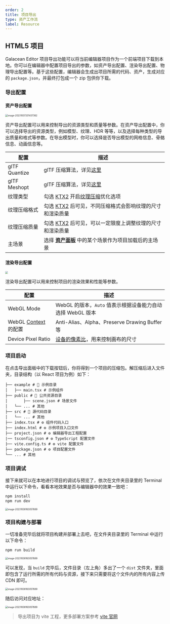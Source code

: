 ```yaml
---
order: 2
title: 项目导出
type: 资产工作流
label: Resource
---
```


## HTML5 项目

Galacean Editor 项目导出功能可以将当前编辑器项目作为一个前端项目下载到本地。你可以在编辑器中配置项目导出的参数，如资产导出配置、渲染导出配置、物理导出配置等。基于这些配置，编辑器会生成出项目所需的代码、资产，生成对应的 `package.json`，并最终打包成一个 zip 包供你下载。

### 导出配置

#### 资产导出配置

<img src="https://mdn.alipayobjects.com/huamei_yo47yq/afts/img/A*h5VhR56vjZcAAAAAAAAAAAAADhuCAQ/original" alt="image-20231007201437362" style="zoom:50%;" />

资产导出配置可以用来控制导出的资源类型和质量等参数。在资产导出配置中，你可以选择导出的资源类型，例如模型、纹理、HDR 等等，以及选择每种类型的导出质量和格式等参数。在导出模型时，你可以选择是否导出模型的网格信息、骨骼信息、动画信息等。

| 配置          | 描述                                                                                                                              |
| ------------- | --------------------------------------------------------------------------------------------------------------------------------- |
| glTF Quantize | glTF 压缩算法，详见[这里](https://github.com/KhronosGroup/glTF/blob/main/extensions/2.0/Khronos/KHR_mesh_quantization/README.md)  |
| glTF Meshopt  | glTF 压缩算法，详见[这里](https://github.com/KhronosGroup/glTF/blob/main/extensions/2.0/Vendor/EXT_meshopt_compression/README.md) |
| 纹理类型      | 勾选 [KTX2](https://www.khronos.org/ktx/) 开启[纹理压缩](/docs/graphics/texture/compression/)优化选项                             |
| 纹理压缩格式  | 勾选 [KTX2](https://www.khronos.org/ktx/) 后可见，不同压缩格式会影响纹理的尺寸和渲染质量                                          |
| 纹理压缩质量  | 勾选 [KTX2](https://www.khronos.org/ktx/) 后可见，可以一定限度上调整纹理的尺寸和渲染质量                                          |
| 主场景        | 选择 **[资产面板](/docs/assets/interface)** 中的某个场景作为项目加载后的主场景                                                   |

#### 渲染导出配置

<img src="https://mdn.alipayobjects.com/huamei_yo47yq/afts/img/A*WZHzRYIpUzQAAAAAAAAAAAAADhuCAQ/original" style="zoom:50%;" />

渲染导出配置可以用来控制项目的渲染效果和性能等参数。

| 配置                                                                                                  | 描述                                                       |
| ----------------------------------------------------------------------------------------------------- | ---------------------------------------------------------- |
| WebGL Mode                                                                                            | WebGL 的版本，`Auto` 值表示根据设备能力自动选择 WebGL 版本 |
| WebGL [Context](https://developer.mozilla.org/en-US/docs/Web/API/HTMLCanvasElement/getContext) 的配置 | Anti-Alias、Alpha、Preserve Drawing Buffer 等              |
| Device Pixel Ratio                                                                                    | [设备的像素比](/docs/core/canvas)，用来控制画布的尺寸     |

### 项目启动

在点击导出面板中的下载按钮后，你将得到一个项目的压缩包。解压缩后进入文件夹，目录结构（以 React 项目为例）如下：

```shell
├── example # 📁 示例目录
│   ├── main.tsx # 示例组件
├── public # 📁 公共资源目录
│		├── scene.json # 场景文件
│   └── ... # 其他
├── src # 📁 源代码目录
│   └── ... # 其他
├── index.tsx # ⚙️ 组件代码入口
├── index.html # ⚙️ 示例项目入口文件
├── project.json # ⚙️ 编辑器导出工程配置
|── tsconfig.json # ⚙️ TypeScript 配置文件
├── vite.config.ts # ⚙️ vite 配置文件
├── package.json # ⚙️ 项目配置文件
└── ... # 其他
```

### 项目调试

接下来就可以在本地进行项目的调试与预览了，依次在文件夹目录里的 Terminal 中运行以下命令，看看本地效果是否与编辑器中的效果一致吧：

```bash
npm install
npm run dev
```

<img src="https://mdn.alipayobjects.com/huamei_yo47yq/afts/img/A*jTKVR4LYseUAAAAAAAAAAAAADhuCAQ/original" alt="image-20231008163057689" style="zoom:50%;" />

### 项目构建与部署

一切准备完毕后就将项目构建并部署上去吧，在文件夹目录里的 Terminal 中运行以下命令：

```bash
npm run build
```

<img src="https://mdn.alipayobjects.com/huamei_yo47yq/afts/img/A*PXRURowEHRQAAAAAAAAAAAAADhuCAQ/original" alt="image-20231008163057689" style="zoom:50%;" />

可以发现，当 `build` 完毕后，文件目录（左上角）多出了一个 `dist` 文件夹，里面即包含了运行所需的所有代码与资源，接下来只需要将这个文件内的所有内容上传 CDN 即可。

<img src="https://mdn.alipayobjects.com/huamei_yo47yq/afts/img/A*R9MEQahvjkUAAAAAAAAAAAAADhuCAQ/original" alt="image-20231008163057689" style="zoom:50%;" />

随后访问对应地址：

<img src="https://mdn.alipayobjects.com/huamei_yo47yq/afts/img/A*Z4X6TKcFDaIAAAAAAAAAAAAADhuCAQ/original" alt="image-20231008163057689" style="zoom:50%;" />

> 导出项目为 vite 工程，更多部署方案参考 [vite 官网](https://vitejs.dev/guide/)

